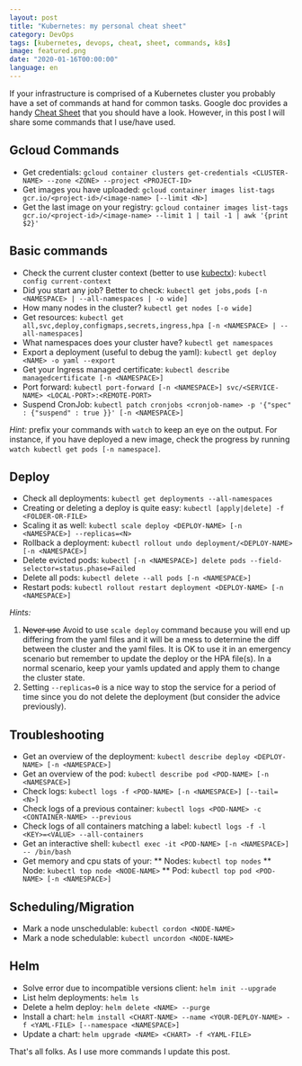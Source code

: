 ```yaml
---
layout: post
title: "Kubernetes: my personal cheat sheet"
category: DevOps
tags: [kubernetes, devops, cheat, sheet, commands, k8s]
image: featured.png
date: "2020-01-16T00:00:00"
language: en
---
```


If your infrastructure is comprised of a Kubernetes cluster you probably have a set of commands at hand for common tasks. Google doc provides a handy [Cheat Sheet](https://kubernetes.io/docs/reference/kubectl/cheatsheet/) that you should have a look. However, in this post I will share some commands that I use/have used.

## Gcloud Commands

- Get credentials: `gcloud container clusters get-credentials <CLUSTER-NAME> --zone <ZONE> --project <PROJECT-ID>`
- Get images you have uploaded: `gcloud container images list-tags gcr.io/<project-id>/<image-name> [--limit <N>]`
- Get the last image on your registry: `gcloud container images list-tags gcr.io/<project-id>/<image-name> --limit 1 | tail -1 | awk '{print $2}'`

## Basic commands

- Check the current cluster context (better to use [kubectx](https://github.com/ahmetb/kubectx/)): `kubectl config current-context`
- Did you start any job? Better to check: `kubectl get jobs,pods [-n <NAMESPACE> | --all-namespaces | -o wide]`
- How many nodes in the cluster? `kubectl get nodes [-o wide]`
- Get resources: `kubectl get all,svc,deploy,configmaps,secrets,ingress,hpa [-n <NAMESPACE> | --all-namespaces]`
- What namespaces does your cluster have? `kubectl get namespaces`
- Export a deployment (useful to debug the yaml): `kubectl get deploy <NAME> -o yaml --export`
- Get your Ingress managed certificate: `kubectl describe managedcertificate [-n <NAMESPACE>]`
- Port forward: `kubectl port-forward [-n <NAMESPACE>] svc/<SERVICE-NAME> <LOCAL-PORT>:<REMOTE-PORT>`
- Suspend CronJob: `kubectl patch cronjobs <cronjob-name> -p '{"spec" : {"suspend" : true }}' [-n <NAMESPACE>]`

_Hint:_ prefix your commands with `watch` to keep an eye on the output. For instance, if you have deployed a new image, check the progress by running `watch kubectl get pods [-n namespace]`.

## Deploy

- Check all deployments: `kubectl get deployments --all-namespaces`
- Creating or deleting a deploy is quite easy: `kubectl [apply|delete] -f <FOLDER-OR-FILE>`
- Scaling it as well: `kubectl scale deploy <DEPLOY-NAME> [-n <NAMESPACE>] --replicas=<N>`
- Rollback a deployment: `kubectl rollout undo deployment/<DEPLOY-NAME> [-n <NAMESPACE>]`
- Delete evicted pods: `kubectl [-n <NAMESPACE>] delete pods --field-selector=status.phase=Failed`
- Delete all pods: `kubectl delete --all pods [-n <NAMESPACE>]`
- Restart pods: `kubectl rollout restart deployment <DEPLOY-NAME> [-n <NAMESPACE>]`

_Hints:_

1. ~~Never use~~ Avoid to use `scale deploy` command because you will end up differing from the yaml files and it will be a mess to determine the diff between the cluster and the yaml files. It is OK to use it in an emergency scenario but remember to update the deploy or the HPA file(s). In a normal scenario, keep your yamls updated and apply them to change the cluster state.
1. Setting `--replicas=0` is a nice way to stop the service for a period of time since you do not delete the deployment (but consider the advice previously).

## Troubleshooting

- Get an overview of the deployment: `kubectl describe deploy <DEPLOY-NAME> [-n <NAMESPACE>]`
- Get an overview of the pod: `kubectl describe pod <POD-NAME> [-n <NAMESPACE>] `
- Check logs: `kubectl logs -f <POD-NAME> [-n <NAMESPACE>] [--tail=<N>]`
- Check logs of a previous container: `kubectl logs <POD-NAME> -c <CONTAINER-NAME> --previous`
- Check logs of all containers matching a label: `kubectl logs -f -l <KEY>=<VALUE> --all-containers`
- Get an interactive shell: `kubectl exec -it <POD-NAME> [-n <NAMESPACE>] -- /bin/bash`
- Get memory and cpu stats of your:
  ** Nodes: `kubectl top nodes`
  ** Node: `kubectl top node <NODE-NAME>`
  \*\* Pod: `kubectl top pod <POD-NAME> [-n <NAMESPACE>]`

## Scheduling/Migration

- Mark a node unschedulable: `kubectl cordon <NODE-NAME>`
- Mark a node schedulable: `kubectl uncordon <NODE-NAME>`

## Helm

- Solve error due to incompatible versions client: `helm init --upgrade`
- List helm deployments: `helm ls`
- Delete a helm deploy: `helm delete <NAME> --purge`
- Install a chart: `helm install <CHART-NAME> --name <YOUR-DEPLOY-NAME> -f <YAML-FILE> [--namespace <NAMESPACE>]`
- Update a chart: `helm upgrade <NAME> <CHART> -f <YAML-FILE>`

That's all folks. As I use more commands I update this post.
